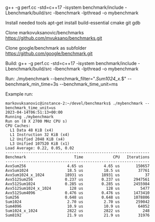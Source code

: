g++ -g perf.cc -std=c++17 -isystem benchmark/include -Lbenchmark/build/src -lbenchmark -lpthread -o mybenchmark 

Install needed tools
apt-get install build-essential cmake git gdb


Clone markovuksanovic/benchmarks
https://github.com/mvuksano/benchmarks.git

Clone google/benchmark as subfolder
https://github.com/google/benchmark.git

Build:
g++ -g perf.cc -std=c++17 -isystem benchmark/include -Lbenchmark/build/src -lbenchmark -lpthread -o mybenchmark

Run:
./mybenchmark --benchmark_filter=".*Sum1024_x.*$" --benchmark_min_time=3s --benchmark_time_unit=ms


Example run:

```
markovuksanovic@instance-2:~/devel/benchmarks$ ./mybenchmark --benchmark_time_unit=us
2023-04-14T06:51:13+00:00
Running ./mybenchmark
Run on (8 X 2700 MHz CPU s)
CPU Caches:
  L1 Data 48 KiB (x4)
  L1 Instruction 32 KiB (x4)
  L2 Unified 2048 KiB (x4)
  L3 Unified 107520 KiB (x1)
Load Average: 0.22, 0.05, 0.02
---------------------------------------------------------------
Benchmark                     Time             CPU   Iterations
---------------------------------------------------------------
AvxSum256                  4.65 us         4.65 us       150657
AvxSum1024                 18.5 us         18.5 us        37761
AvxSum1024_x_1024         18931 us        18931 us           37
Avx512Sum256              0.237 us        0.237 us      2947561
Avx512Sum1024             0.285 us        0.285 us      2455984
Avx512Sum1024_x_1024        128 us          128 us         5477
Avx512Sum4096             0.476 us        0.476 us      1473410
Sum256                    0.648 us        0.648 us      1078806
Sum1024                    2.70 us         2.70 us       259042
Sum4096                    10.9 us         10.9 us        64052
Sum1024_x_1024             2822 us         2822 us          248
Sum8192                    21.9 us         21.9 us        31976
```
